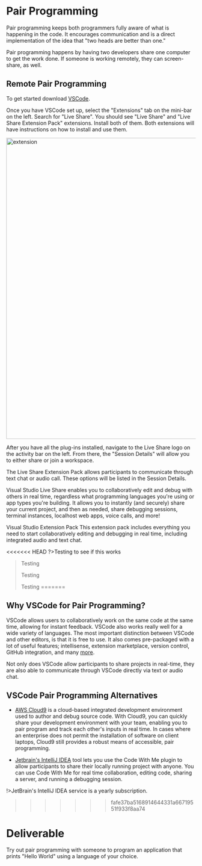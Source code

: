 # Pair Programming

Pair programming keeps both programmers fully aware of what is happening in the code. It encourages communication and is a direct implementation of the idea that "two heads are better than one."

Pair programming happens by having two developers share one computer to get the work done. If someone is working remotely, they can screen-share, as well.

## Remote Pair Programming

To get started download [VSCode](https://code.visualstudio.com/download). 

Once you have VSCode set up, select the "Extensions" tab on the mini-bar on the left. Search for "Live Share". You should see "Live Share" and "Live Share Extension Pack" extensions. Install both of them. Both extensions will have instructions on how to install and use them.

<img src="img/Extensions.svg" class="img-center" alt="extension" height="800px"/>

After you have all the plug-ins installed, navigate to the Live Share logo on the activity bar on the left. From there, the "Session Details" will allow you to either share or join a workspace. 

The Live Share Extension Pack allows participants to communicate through text chat or audio call. These options will be listed in the Session Details.

Visual Studio Live Share enables you to collaboratively edit and debug with others in real time, regardless what programming languages you're using or app types you're building. It allows you to instantly (and securely) share your current project, and then as needed, share debugging sessions, terminal instances, localhost web apps, voice calls, and more!

Visual Studio Extension Pack This extension pack includes everything you need to start collaboratively editing and debugging in real time, including integrated audio and text chat.

<<<<<<< HEAD
?>Testing to see if this works
> Testing
>
> Testing
>
> Testing
=======
## Why VSCode for Pair Programming?  

VSCode allows users to collaboratively work on the same code at the same time,  allowing for instant feedback. VSCode also works really well for a wide variety of languages. The most important distinction between VSCode and other editors, is that it is free to use. It also comes pre-packaged with a lot of useful features; intellisense, extension marketplace, version control, GitHub integration, and many    [more](https://code.visualstudio.com/docs/editor/whyvscode).

Not only does VSCode allow participants to share projects in real-time, they are also able to communicate through VSCode directly via text or audio chat.

## VSCode Pair Programming Alternatives

- [AWS Cloud9](https://aws.amazon.com/cloud9/) is a cloud-based integrated development environment used to author and debug source code. With Cloud9, you can quickly share your development environment with your team, enabling you to pair program and track each other's inputs in real time. In cases where an enterprise does not permit the installation of software on client laptops, Cloud9 still provides a robust means of accessible, pair programming.

- [Jetbrain's IntelliJ IDEA](https://www.jetbrains.com/idea/) tool lets you use the Code With Me plugin to allow participants to share their locally running project with anyone. You can use Code With Me for real time collaboration, editing code, sharing a server, and running a debugging session.

!>JetBrain's IntelliJ IDEA service is a yearly subscription. 


>>>>>>> fafe37ba5168914644331a66719551f933f8aa74
# Deliverable

Try out pair programming with someone to program an application that prints "Hello World" using a language of your choice. 

